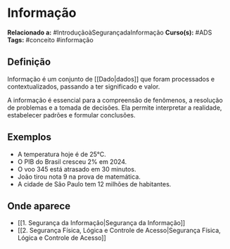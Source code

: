 # Informação

**Relacionado a:** #IntroduçãoàSegurançadaInformação
**Curso(s):** #ADS
**Tags:** #conceito #informação

## Definição

Informação é um conjunto de [[Dado|dados]] que foram processados e contextualizados, passando a ter significado e valor.

A informação é essencial para a compreensão de fenômenos, a resolução de problemas e a tomada de decisões. Ela permite interpretar a realidade, estabelecer padrões e formular conclusões.

## Exemplos

- A temperatura hoje é de 25°C.
- O PIB do Brasil cresceu 2% em 2024.
- O voo 345 está atrasado em 30 minutos.
- João tirou nota 9 na prova de matemática.
- A cidade de São Paulo tem 12 milhões de habitantes.

## Onde aparece

- [[1. Segurança da Informação|Segurança da Informação]]
- [[2. Segurança Física, Lógica e Controle de Acesso|Segurança Física, Lógica e Controle de Acesso]]